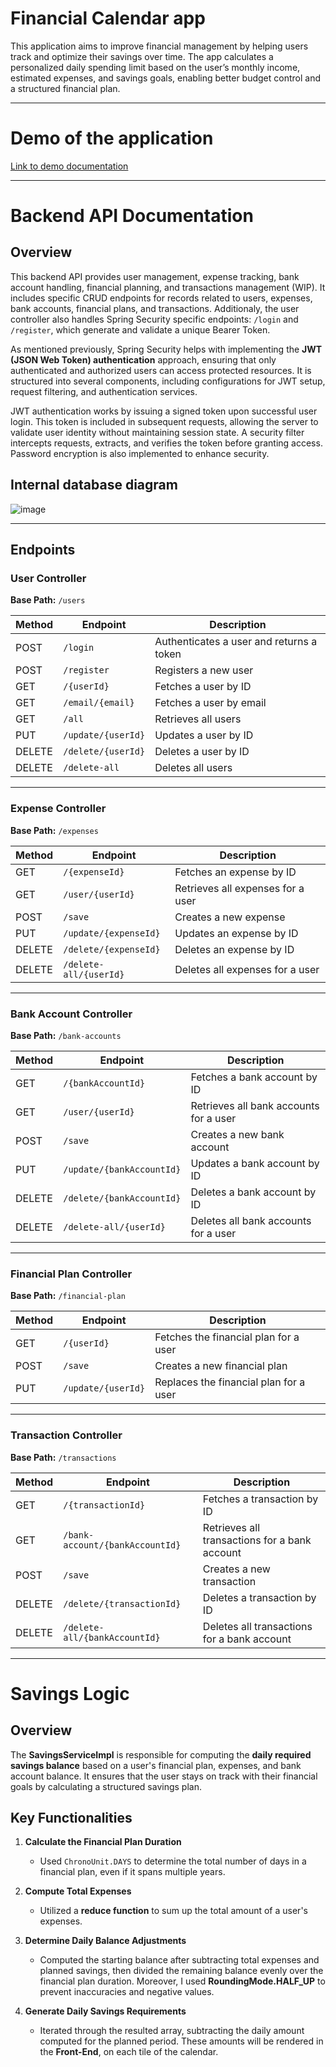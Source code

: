 # Financial Calendar app
This application aims to improve financial management by helping users track and optimize their savings over time. The app calculates a personalized daily spending limit based on the user’s monthly income, estimated expenses, and savings goals, enabling better budget control and a structured financial plan.

---

# Demo of the application
[Link to demo documentation](demo/README.md)

---

# Backend API Documentation

## Overview
This backend API provides user management, expense tracking, bank account handling, financial planning, and transactions management (WIP). It includes specific CRUD endpoints for records related to users, expenses, bank accounts, financial plans, and transactions.
Additionaly, the user controller also handles Spring Security specific endpoints: `/login` and `/register`, which generate and validate a unique Bearer Token.

As mentioned previously, Spring Security helps with implementing the **JWT (JSON Web Token) authentication** approach, ensuring that only authenticated and authorized users can access protected resources. It is structured into several components, including configurations for JWT setup, request filtering, and authentication services.

JWT authentication works by issuing a signed token upon successful user login. This token is included in subsequent requests, allowing the server to validate user identity without maintaining session state. A security filter intercepts requests, extracts, and verifies the token before granting access. Password encryption is also implemented to enhance security.

## Internal database diagram

![image](https://github.com/user-attachments/assets/2dab8642-6a55-4354-9b17-fdaca1da278a)

---

## Endpoints

### User Controller
**Base Path:** `/users`

| Method | Endpoint | Description |
|--------|---------|-------------|
| POST | `/login` | Authenticates a user and returns a token |
| POST | `/register` | Registers a new user |
| GET | `/{userId}` | Fetches a user by ID |
| GET | `/email/{email}` | Fetches a user by email |
| GET | `/all` | Retrieves all users |
| PUT | `/update/{userId}` | Updates a user by ID |
| DELETE | `/delete/{userId}` | Deletes a user by ID |
| DELETE | `/delete-all` | Deletes all users |

---

### Expense Controller
**Base Path:** `/expenses`

| Method | Endpoint | Description |
|--------|---------|-------------|
| GET | `/{expenseId}` | Fetches an expense by ID |
| GET | `/user/{userId}` | Retrieves all expenses for a user |
| POST | `/save` | Creates a new expense |
| PUT | `/update/{expenseId}` | Updates an expense by ID |
| DELETE | `/delete/{expenseId}` | Deletes an expense by ID |
| DELETE | `/delete-all/{userId}` | Deletes all expenses for a user |

---

### Bank Account Controller
**Base Path:** `/bank-accounts`

| Method | Endpoint | Description |
|--------|---------|-------------|
| GET | `/{bankAccountId}` | Fetches a bank account by ID |
| GET | `/user/{userId}` | Retrieves all bank accounts for a user |
| POST | `/save` | Creates a new bank account |
| PUT | `/update/{bankAccountId}` | Updates a bank account by ID |
| DELETE | `/delete/{bankAccountId}` | Deletes a bank account by ID |
| DELETE | `/delete-all/{userId}` | Deletes all bank accounts for a user |

---

### Financial Plan Controller
**Base Path:** `/financial-plan`

| Method | Endpoint | Description |
|--------|---------|-------------|
| GET | `/{userId}` | Fetches the financial plan for a user |
| POST | `/save` | Creates a new financial plan |
| PUT | `/update/{userId}` | Replaces the financial plan for a user |

---

### Transaction Controller
**Base Path:** `/transactions`

| Method | Endpoint | Description |
|--------|---------|-------------|
| GET | `/{transactionId}` | Fetches a transaction by ID |
| GET | `/bank-account/{bankAccountId}` | Retrieves all transactions for a bank account |
| POST | `/save` | Creates a new transaction |
| DELETE | `/delete/{transactionId}` | Deletes a transaction by ID |
| DELETE | `/delete-all/{bankAccountId}` | Deletes all transactions for a bank account |

---

# Savings Logic

## Overview
The **SavingsServiceImpl** is responsible for computing the **daily required savings balance** based on a user's financial plan, expenses, and bank account balance. It ensures that the user stays on track with their financial goals by calculating a structured savings plan.

## Key Functionalities

1. **Calculate the Financial Plan Duration**  
   - Used `ChronoUnit.DAYS` to determine the total number of days in a financial plan, even if it spans multiple years.

2. **Compute Total Expenses**  
   - Utilized a **reduce function** to sum up the total amount of a user's expenses.

3. **Determine Daily Balance Adjustments**  
   - Computed the starting balance after subtracting total expenses and planned savings, then divided the remaining balance evenly over the financial plan duration. Moreover, I used **RoundingMode.HALF_UP** to prevent inaccuracies and negative values.

4. **Generate Daily Savings Requirements**  
   - Iterated through the resulted array, subtracting the daily amount computed for the planned period. These amounts will be rendered in the **Front-End**, on each tile of the calendar.
